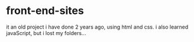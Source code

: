 # front-end-sites
it an old project i have done 2 years ago, using html and css. i also learned javaScript, but i lost my folders...
